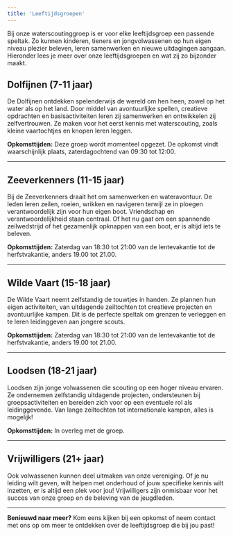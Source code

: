 ```yaml
---
title: 'Leeftijdsgroepen'
---
```


Bij onze waterscoutinggroep is er voor elke leeftijdsgroep een passende speltak. Zo kunnen kinderen, tieners en jongvolwassenen op hun eigen niveau plezier beleven, leren samenwerken en nieuwe uitdagingen aangaan. Hieronder lees je meer over onze leeftijdsgroepen en wat zij zo bijzonder maakt.

## **Dolfijnen (7-11 jaar)**  
De Dolfijnen ontdekken spelenderwijs de wereld om hen heen, zowel op het water als op het land. Door middel van avontuurlijke spellen, creatieve opdrachten en basisactiviteiten leren zij samenwerken en ontwikkelen zij zelfvertrouwen. Ze maken voor het eerst kennis met waterscouting, zoals kleine vaartochtjes en knopen leren leggen.

**Opkomsttijden:** Deze groep wordt momenteel opgezet. De opkomst vindt waarschijnlijk plaats, zaterdagochtend van 09:30 tot 12:00.

---

## **Zeeverkenners (11-15 jaar)**  
Bij de Zeeverkenners draait het om samenwerken en wateravontuur. De leden leren zeilen, roeien, wrikken en navigeren terwijl ze in ploegen verantwoordelijk zijn voor hun eigen boot. Vriendschap en verantwoordelijkheid staan centraal. Of het nu gaat om een spannende zeilwedstrijd of het gezamenlijk opknappen van een boot, er is altijd iets te beleven.

**Opkomsttijden:** Zaterdag van 18:30 tot 21:00 van de lentevakantie tot de herfstvakantie, anders 19.00 tot 21.00.

---

## **Wilde Vaart (15-18 jaar)**  
De Wilde Vaart neemt zelfstandig de touwtjes in handen. Ze plannen hun eigen activiteiten, van uitdagende zeiltochten tot creatieve projecten en avontuurlijke kampen. Dit is de perfecte speltak om grenzen te verleggen en te leren leidinggeven aan jongere scouts.

**Opkomsttijden:** Zaterdag van 18:30 tot 21:00 van de lentevakantie tot de herfstvakantie, anders 19.00 tot 21.00.

---

## **Loodsen (18-21 jaar)**  
Loodsen zijn jonge volwassenen die scouting op een hoger niveau ervaren. Ze ondernemen zelfstandig uitdagende projecten, ondersteunen bij groepsactiviteiten en bereiden zich voor op een eventuele rol als leidinggevende. Van lange zeiltochten tot internationale kampen, alles is mogelijk!

**Opkomsttijden:** In overleg met de groep.

---

## **Vrijwilligers (21+ jaar)**  
Ook volwassenen kunnen deel uitmaken van onze vereniging. Of je nu leiding wilt geven, wilt helpen met onderhoud of jouw specifieke kennis wilt inzetten, er is altijd een plek voor jou! Vrijwilligers zijn onmisbaar voor het succes van onze groep en de beleving van de jeugdleden.

---

**Benieuwd naar meer?** Kom eens kijken bij een opkomst of neem contact met ons op om meer te ontdekken over de leeftijdsgroep die bij jou past!
